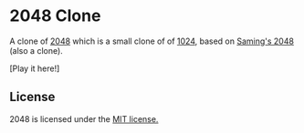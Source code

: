 # 2048 Clone
A clone of [2048](http://gabrielecirulli.github.io/2048/) which is a small clone of of [1024](https://play.google.com/store/apps/details?id=com.veewo.a1024), based on [Saming's 2048](http://saming.fr/p/2048/) (also a clone).

[Play it here!]

## License
2048 is licensed under the [MIT license.](https://github.com/tlkiong/Mindvalley/blob/master/2048/LICENSE.txt)
